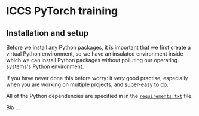 # ICCS PyTorch training



## Installation and setup


Before we install any Python packages, it is important that we first create a virtual Python environment, so we have an insulated environment inside which we can install Python packages without polluting our operating systems's Python environment.

If you have never done this before worry: it *very* good practise, especially when you are working on multiple projects, and super-easy to do.


All of the Python dependencies are specified in in the [``requirements.txt``](requirements.txt) file.

Bla ...